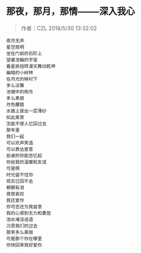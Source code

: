 # `那夜，那月，那情————深入我心 `
> 作者：CZL 2018/5/30 13:32:02 

    夜月无声
    星空寂明
    坐在门前的石阶上
    望着浩翰的宇宙
    看星辰扭转漫天舞动乾坤
    幽暗的小树林
    在月光的映衬下
    多么淡雅
    池塘中的倒月
    多么素丽
    月色朦胧
    水面上冒出一层薄纱
    如此美景
    怎能不使人忆回过去
    那年里
    我们一起
    可以欢声笑语
    可以表达爱意
    前桌的你能否忆起   
    你给我的温暖和友谊 
    可是啊
    时光留不住你
    现实已回不去
    朝朝有泪
    夜夜哀叹
    我还爱你
    你可否还为我留意
    我的心感到无力和委屈
    泪水淹没话语
    沉思我们的过去
    那笑多么美丽
    可是那个你在哪里 
    你快回来我好爱你